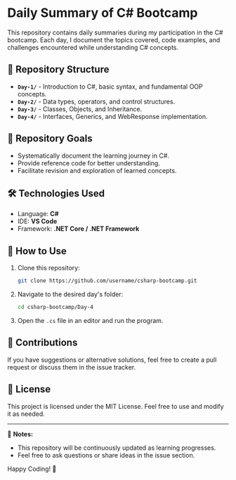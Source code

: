 # Daily Summary of C# Bootcamp

This repository contains daily summaries during my participation in the C# bootcamp. Each day, I document the topics covered, code examples, and challenges encountered while understanding C# concepts.

## 📌 Repository Structure

- **`Day-1/`** - Introduction to C#, basic syntax, and fundamental OOP concepts.
- **`Day-2/`** - Data types, operators, and control structures.
- **`Day-3/`** - Classes, Objects, and Inheritance.
- **`Day-4/`** - Interfaces, Generics, and WebResponse implementation.

## 🚀 Repository Goals
- Systematically document the learning journey in C#.
- Provide reference code for better understanding.
- Facilitate revision and exploration of learned concepts.

## 🛠 Technologies Used
- Language: **C#**
- IDE: **VS Code**
- Framework: **.NET Core / .NET Framework**

## 📖 How to Use
1. Clone this repository:
   ```bash
   git clone https://github.com/username/csharp-bootcamp.git
   ```
2. Navigate to the desired day's folder:
   ```bash
   cd csharp-bootcamp/Day-4
   ```
3. Open the `.cs` file in an editor and run the program.

## 📢 Contributions
If you have suggestions or alternative solutions, feel free to create a pull request or discuss them in the issue tracker.

## 📝 License
This project is licensed under the MIT License. Feel free to use and modify it as needed.

---

📌 **Notes:**
- This repository will be continuously updated as learning progresses.
- Feel free to ask questions or share ideas in the issue section.

Happy Coding! 🚀

